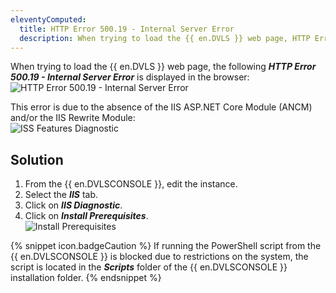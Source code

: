 ```yaml
---
eleventyComputed:
  title: HTTP Error 500.19 - Internal Server Error
  description: When trying to load the {{ en.DVLS }} web page, HTTP Error 500.19 - Internal Server Error is displayed in the browser.
---
```

When trying to load the {{ en.DVLS }} web page, the following ***HTTP Error 500.19 - Internal Server Error*** is displayed in the browser:   
![HTTP Error 500.19 - Internal Server Error](https://webdevolutions.azureedge.net/docs/en/kb/KB8102.png)  

This error is due to the absence of the IIS ASP.NET Core Module (ANCM) and/or the IIS Rewrite Module:  
![ISS Features Diagnostic](https://webdevolutions.azureedge.net/docs/en/kb/KB8103.png)

## Solution

1. From the {{ en.DVLSCONSOLE }}, edit the instance.  
1. Select the ***IIS*** tab.  
1. Click on ***IIS Diagnostic***.  
1. Click on ***Install Prerequisites***.  
![Install Prerequisites](https://webdevolutions.azureedge.net/docs/en/kb/KB8104.png)  

{% snippet icon.badgeCaution %}
If running the PowerShell script from the {{ en.DVLSCONSOLE }} is blocked due to restrictions on the system, the script is located in the ***Scripts*** folder of the {{ en.DVLSCONSOLE }} installation folder.
{% endsnippet %}
